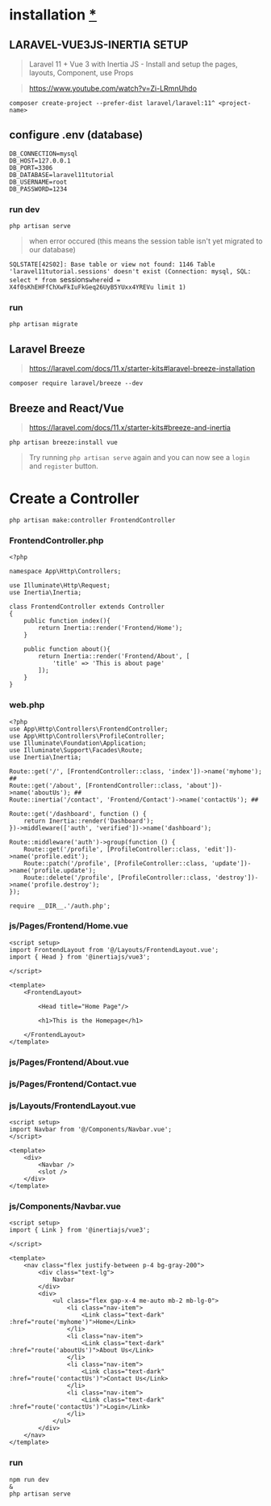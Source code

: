 # installation [*](CORE.md)
## LARAVEL-VUE3JS-INERTIA SETUP
> Laravel 11 + Vue 3 with Inertia JS - Install and setup the pages, layouts, Component, use Props

> https://www.youtube.com/watch?v=Zi-LRmnUhdo
```
composer create-project --prefer-dist laravel/laravel:11^ <project-name>
```

## configure .env (database)
```
DB_CONNECTION=mysql
DB_HOST=127.0.0.1
DB_PORT=3306
DB_DATABASE=laravel11tutorial
DB_USERNAME=root
DB_PASSWORD=1234
```

### run dev
```
php artisan serve
```
> when error occured (this means the session table isn't yet migrated to our database)

`SQLSTATE[42S02]: Base table or view not found: 1146 Table 'laravel11tutorial.sessions' doesn't exist (Connection: mysql, SQL: select * from `sessions` where `id` = X4f0sKhEHFfChXwFkIuFkGeq26UyB5YUxx4YREVu limit 1)`

### run
```
php artisan migrate
```

## Laravel Breeze
> https://laravel.com/docs/11.x/starter-kits#laravel-breeze-installation

```
composer require laravel/breeze --dev
```

## Breeze and React/Vue
> https://laravel.com/docs/11.x/starter-kits#breeze-and-inertia
```
php artisan breeze:install vue
```
> Try running `php artisan serve` again and you can now see a `login` and `register` button.

# Create a Controller
```
php artisan make:controller FrontendController
```

### FrontendController.php
```
<?php

namespace App\Http\Controllers;

use Illuminate\Http\Request;
use Inertia\Inertia;

class FrontendController extends Controller
{
    public function index(){
        return Inertia::render('Frontend/Home');
    }

    public function about(){
        return Inertia::render('Frontend/About', [
            'title' => 'This is about page'
        ]);
    }
}
```

### web.php
```
<?php
use App\Http\Controllers\FrontendController;
use App\Http\Controllers\ProfileController;
use Illuminate\Foundation\Application;
use Illuminate\Support\Facades\Route;
use Inertia\Inertia;

Route::get('/', [FrontendController::class, 'index'])->name('myhome'); ##
Route::get('/about', [FrontendController::class, 'about'])->name('aboutUs'); ##
Route::inertia('/contact', 'Frontend/Contact')->name('contactUs'); ##

Route::get('/dashboard', function () {
    return Inertia::render('Dashboard');
})->middleware(['auth', 'verified'])->name('dashboard');

Route::middleware('auth')->group(function () {
    Route::get('/profile', [ProfileController::class, 'edit'])->name('profile.edit');
    Route::patch('/profile', [ProfileController::class, 'update'])->name('profile.update');
    Route::delete('/profile', [ProfileController::class, 'destroy'])->name('profile.destroy');
});

require __DIR__.'/auth.php';

```

### js/Pages/Frontend/Home.vue
```
<script setup>
import FrontendLayout from '@/Layouts/FrontendLayout.vue';
import { Head } from '@inertiajs/vue3';

</script>

<template>
    <FrontendLayout>

        <Head title="Home Page"/>
        
        <h1>This is the Homepage</h1>

    </FrontendLayout>
</template>
```

### js/Pages/Frontend/About.vue <!-- same format as the Home.vue -->

### js/Pages/Frontend/Contact.vue <!-- same format as the Home.vue -->

### js/Layouts/FrontendLayout.vue
```
<script setup>
import Navbar from '@/Components/Navbar.vue';
</script>

<template>
    <div>
        <Navbar />
        <slot />
    </div>
</template>
```

### js/Components/Navbar.vue
```
<script setup>
import { Link } from '@inertiajs/vue3';

</script>

<template>
    <nav class="flex justify-between p-4 bg-gray-200">
        <div class="text-lg">
            Navbar
        </div>
        <div>
            <ul class="flex gap-x-4 me-auto mb-2 mb-lg-0">
                <li class="nav-item">
                    <Link class="text-dark" :href="route('myhome')">Home</Link>
                </li>
                <li class="nav-item">
                    <Link class="text-dark" :href="route('aboutUs')">About Us</Link>
                </li>
                <li class="nav-item">
                    <Link class="text-dark" :href="route('contactUs')">Contact Us</Link>
                </li>
                <li class="nav-item">
                    <Link class="text-dark" :href="route('contactUs')">Login</Link>
                </li>
            </ul>
        </div>
    </nav>
</template>
```

### run 

```
npm run dev
&
php artisan serve
```